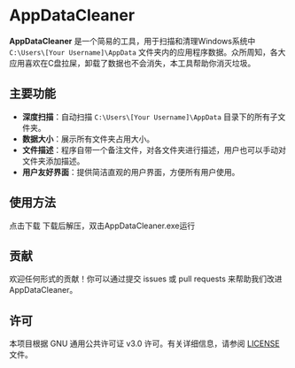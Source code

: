 # AppDataCleaner

**AppDataCleaner** 是一个简易的工具，用于扫描和清理Windows系统中 `C:\Users\[Your Username]\AppData` 文件夹内的应用程序数据。众所周知，各大应用喜欢在C盘拉屎，卸载了数据也不会消失，本工具帮助你消灭垃圾。

## 主要功能

- **深度扫描**：自动扫描 `C:\Users\[Your Username]\AppData` 目录下的所有子文件夹。
- **数据大小**：展示所有文件夹占用大小。
- **文件描述**：程序自带一个备注文件，对各文件夹进行描述，用户也可以手动对文件夹添加描述。
- **用户友好界面**：提供简洁直观的用户界面，方便所有用户使用。

## 使用方法
点击下载
下载后解压，双击AppDataCleaner.exe运行

## 贡献
欢迎任何形式的贡献！你可以通过提交 issues 或 pull requests 来帮助我们改进 AppDataCleaner。

## 许可
本项目根据 GNU 通用公共许可证 v3.0 许可。有关详细信息，请参阅 [LICENSE](./LICENSE) 文件。
